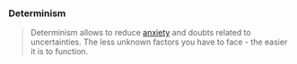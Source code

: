 ### Determinism

> Determinism allows to reduce [anxiety](anxiety.md) and doubts related to uncertainties. The less unknown factors you have to face - the easier it is to function.

